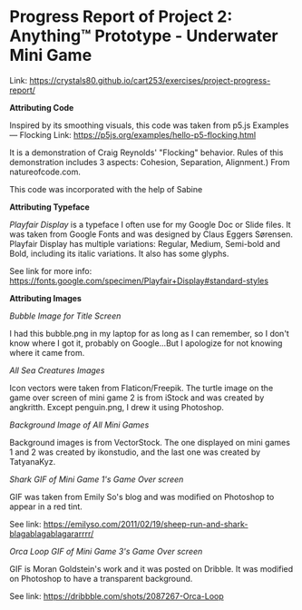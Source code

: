 # Progress Report of Project 2: Anything™ Prototype - Underwater Mini Game

Link: https://crystals80.github.io/cart253/exercises/project-progress-report/

<b>Attributing Code</b>

Inspired by its smoothing visuals, this code was taken from p5.js Examples — Flocking
Link: https://p5js.org/examples/hello-p5-flocking.html

It is a demonstration of Craig Reynolds' "Flocking" behavior.
Rules of this demonstration includes 3 aspects: Cohesion, Separation, Alignment.) From natureofcode.com.

This code was incorporated with the help of Sabine

<b>Attributing Typeface</b>

<i>Playfair Display</i> is a typeface I often use for my Google Doc or Slide files. It was taken from Google Fonts and was designed by Claus Eggers Sørensen. Playfair Display has multiple variations: Regular, Medium, Semi-bold and Bold, including its italic variations. It also has some glyphs.

See link for more info: https://fonts.google.com/specimen/Playfair+Display#standard-styles

<b>Attributing Images</b>

<i>Bubble Image for Title Screen</i>

I had this bubble.png in my laptop for as long as I can remember, so I don't know where I got it, probably on Google...But I apologize for not knowing where it came from.


<i>All Sea Creatures Images</i>

Icon vectors were taken from Flaticon/Freepik. The turtle image on the game over screen of mini game 2 is from iStock and was created by angkritth. Except penguin.png, I drew it using Photoshop.


<i>Background Image of All Mini Games</i>

Background images is from VectorStock. The one displayed on mini games 1 and 2 was created by ikonstudio, and the last one was created by TatyanaKyz.


<i>Shark GIF of Mini Game 1's Game Over screen</i>

GIF was taken from Emily So's blog and was modified on Photoshop to appear in a red tint.

See link: https://emilyso.com/2011/02/19/sheep-run-and-shark-blagablagablagararrrr/


<i>Orca Loop GIF of Mini Game 3's Game Over screen</i>

GIF is Moran Goldstein's work and it was posted on Dribble. It was modified on Photoshop to have a transparent background.

See link: https://dribbble.com/shots/2087267-Orca-Loop

